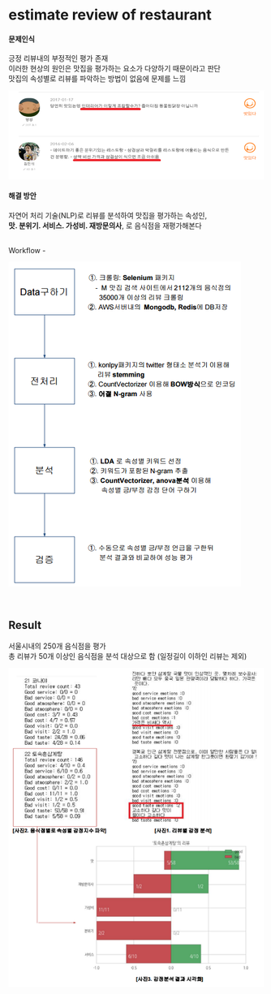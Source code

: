 estimate review of restaurant
==========

#### 문제인식
긍정 리뷰내의 부정적인 평가 존재  
이러한 현상의 원인은 맛집을 평가하는 요소가 다양하기 때문이라고 판단  
맛집의 속성별로 리뷰를 파악하는 방법이 없음에 문제를 느낌

![review_exmaple](./image/review_exmaple.png)

#### 해결 방안
자연어 처리 기술(NLP)로 리뷰를 분석하여
맛집을 평가하는 속성인,  
**맛. 분위기. 서비스. 가성비. 재방문의사**, 로
음식점을 재평가해본다

<br />
Workflow
-

![workflow](./image/workflow.png)

<br />

Result
-

서울시내의 250개 음식점을 평가  
총 리뷰가 50개 이상인 음식점을 분석 대상으로 함 (일정길이 이하인 리뷰는 제외)

![result](./image/result.png)